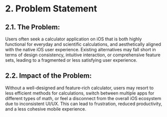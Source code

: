 # 2. Problem Statement

## 2.1. The Problem:
Users often seek a calculator application on iOS that is both highly functional for everyday and scientific calculations, and aesthetically aligned with the native iOS user experience. Existing alternatives may fall short in terms of design consistency, intuitive interaction, or comprehensive feature sets, leading to a fragmented or less satisfying user experience.

## 2.2. Impact of the Problem:
Without a well-designed and feature-rich calculator, users may resort to less efficient methods for calculations, switch between multiple apps for different types of math, or feel a disconnect from the overall iOS ecosystem due to inconsistent UI/UX. This can lead to frustration, reduced productivity, and a less cohesive mobile experience.
